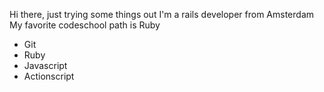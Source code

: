 Hi there, just trying some things out
I'm a rails developer from Amsterdam
My favorite codeschool path is Ruby
* Git
* Ruby
* Javascript
* Actionscript

